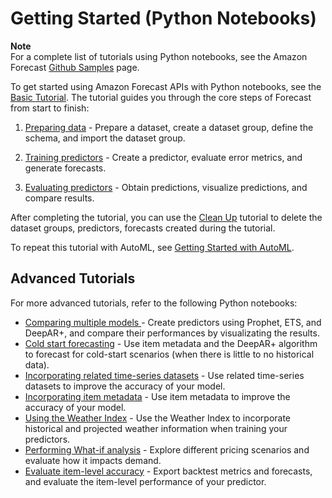 # Getting Started \(Python Notebooks\)<a name="getting-started-python"></a>

**Note**  
For a complete list of tutorials using Python notebooks, see the Amazon Forecast [Github Samples](https://github.com/aws-samples/amazon-forecast-samples/tree/master/notebooks) page\.

To get started using Amazon Forecast APIs with Python notebooks, see the [Basic Tutorial](https://github.com/aws-samples/amazon-forecast-samples/tree/master/notebooks/basic/Tutorial)\. The tutorial guides you through the core steps of Forecast from start to finish:

1. [Preparing data](https://github.com/aws-samples/amazon-forecast-samples/blob/master/notebooks/basic/Tutorial/1.Importing_Your_Data.ipynb) \- Prepare a dataset, create a dataset group, define the schema, and import the dataset group\.

1. [Training predictors](https://github.com/aws-samples/amazon-forecast-samples/blob/master/notebooks/basic/Tutorial/2.Building_Your_Predictor.ipynb) \- Create a predictor, evaluate error metrics, and generate forecasts\.

1. [Evaluating predictors](https://github.com/aws-samples/amazon-forecast-samples/blob/master/notebooks/basic/Tutorial/3.Evaluating_Your_Predictor.ipynb) \- Obtain predictions, visualize predictions, and compare results\.

After completing the tutorial, you can use the [Clean Up](https://github.com/aws-samples/amazon-forecast-samples/blob/master/notebooks/basic/Tutorial/4.Cleanup.ipynb) tutorial to delete the dataset groups, predictors, forecasts created during the tutorial\.

To repeat this tutorial with AutoML, see [Getting Started with AutoML](https://github.com/aws-samples/amazon-forecast-samples/blob/master/notebooks/advanced/Getting_started_with_AutoML/Getting_started_with_AutoML.ipynb)\.

## Advanced Tutorials<a name="getting-started-python-advanced"></a>

For more advanced tutorials, refer to the following Python notebooks:
+ [Comparing multiple models ](https://github.com/aws-samples/amazon-forecast-samples/blob/master/notebooks/advanced/Compare_Multiple_Models/Compare_Multiple_Models.ipynb) \- Create predictors using Prophet, ETS, and DeepAR\+, and compare their performances by visualizating the results\.
+ [Cold start forecasting](https://github.com/aws-samples/amazon-forecast-samples/blob/master/notebooks/advanced/Forecast%20with%20Cold%20Start%20Items/Forecast%20with%20Cold%20Start%20Items.ipynb) \- Use item metadata and the DeepAR\+ algorithm to forecast for cold\-start scenarios \(when there is little to no historical data\)\.
+ [Incorporating related time\-series datasets](https://github.com/aws-samples/amazon-forecast-samples/blob/master/notebooks/advanced/Incorporating_Related_Time_Series_dataset_to_your_Predictor/Incorporating_Related_Time_Series_dataset_to_your_Predictor.ipynb) \- Use related time\-series datasets to improve the accuracy of your model\.
+ [Incorporating item metadata](https://github.com/aws-samples/amazon-forecast-samples/blob/master/notebooks/advanced/Incorporating_Item_Metadata_Dataset_to_your_Predictor/Incorporating_Item_Metadata_Dataset_to_your_Predictor.ipynb) \- Use item metadata to improve the accuracy of your model\.
+ [Using the Weather Index](https://github.com/aws-samples/amazon-forecast-samples/tree/master/notebooks/advanced/Weather_index) \- Use the Weather Index to incorporate historical and projected weather information when training your predictors\.
+ [Performing What\-if analysis](https://github.com/aws-samples/amazon-forecast-samples/blob/master/notebooks/advanced/WhatIf_Analysis/WhatIf_Analysis.ipynb) \- Explore different pricing scenarios and evaluate how it impacts demand\.
+ [Evaluate item\-level accuracy](https://github.com/aws-samples/amazon-forecast-samples/blob/master/notebooks/advanced/Item_Level_Accuracy/Item_Level_Accuracy_Using_Bike_Example.ipynb) \- Export backtest metrics and forecasts, and evaluate the item\-level performance of your predictor\.
